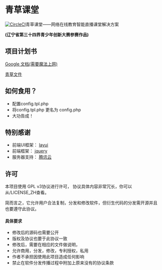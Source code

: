 # 青草课堂
[![CircleCI](https://circleci.com/gh/qcminecraft/qc_classrom.svg?style=svg)](https://circleci.com/gh/qcminecraft/qc_classrom)青草课堂——网络在线教育智能直播课堂解决方案

**(辽宁省第三十四界青少年创新大赛参赛作品)**

## 项目计划书
[Google 文档(需要魔法上网)](https://docs.google.com/document/d/1wucpRcdmW1fEJq2huDKZVGJLCpeBQYsSts2dUoesVe8/edit?usp=sharing)

[青草文件](https://file.qcminecraft.com/index.php?share/file&user=1&sid=TYmnaZNw)

## 如何食用？
- 配置config.tpl.php
- 将config.tpl.php 更名为 config.php
- 大功告成！

## 特别感谢
- 前端UI框架： [layui](https://github.com/sentsin/layui)
- 前端框架： [jquery](https://github.com/jquery/jquery)
- 服务器支持： [腾讯云](https://cloud.tencent.com/)

## 许可
本项目使用 GPL v3协议进行许可，
协议具体内容非常冗长，你可以从/LICENSE_ZH查看。

简而言之，它允许用户合法复制，分发和修改软件，但衍生代码的分发需开源并且也要遵守此协议。

#### 具体要求
- 修改后的源码也需要公开
- 版权及协议也要于此协议一致
- 修改后，需要在相应的文件做说明，
- 允许商用，分发，修改，专利授权，私用
- 作者不承担因使用此项目造成任何影响
- 禁止在软件分发传播过程中附加上原来没有的协议条款
